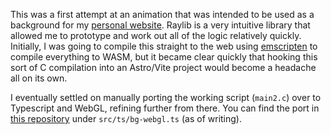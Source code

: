 This was a first attempt at an animation that was intended to be used as a background for my [personal website](https://lithx.dev/). Raylib is a very intuitive library that allowed me to prototype and work out all of the logic relatively quickly.
Initially, I was going to compile this straight to the web using [emscripten](https://emscripten.org/) to compile everything to WASM, but it became clear quickly that hooking this sort of C compilation into an Astro/Vite project would become a headache all on its own.

I eventually settled on manually porting the working script (`main2.c`) over to Typescript and WebGL, refining further from there. You can find the port in [this repository](https://github.com/lith-x/lith-x.github.io) under `src/ts/bg-webgl.ts` (as of writing).
